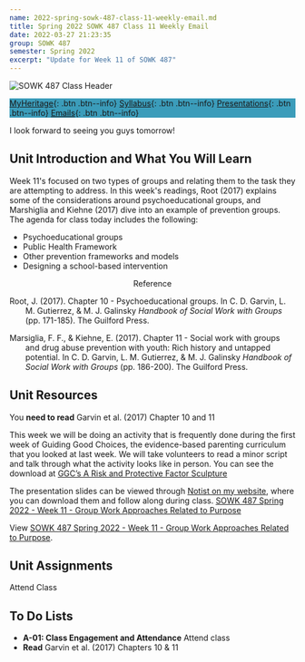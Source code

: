 ```yaml
---
name: 2022-spring-sowk-487-class-11-weekly-email.md
title: Spring 2022 SOWK 487 Class 11 Weekly Email
date: 2022-03-27 21:23:35
group: SOWK 487
semester: Spring 2022
excerpt: "Update for Week 11 of SOWK 487"
---
```


![SOWK 487 Class Header](https://jacobrcampbell.com/assets/media/2020-class-header-sowk-theories-of-practice-ii.png)

<div style="background-color: #3b9cba; width: 100%;" markdown="1">

[MyHeritage](https://myheritage.heritage.edu/ICS/Academics/SOWK/SOWK_487W/2122_SP-SOWK_487W-2/){: .btn .btn--info}
[Syllabus](https://jacobrcampbell.com/assets/media/2022-spring-sowk-487-syllabus.pdf){: .btn .btn--info}
[Presentations](https://presentations.jacobrcampbell.com){: .btn .btn--info}
[Emails](https://jacobrcampbell.com/communications/){: .btn .btn--info}

</div>

I look forward to seeing you guys tomorrow!

## Unit Introduction and What You Will Learn

Week 11's focused on two types of groups and relating them to the task they are attempting to address. In this week's readings, Root (2017) explains some of the considerations around psychoeducational groups, and Marshiglia and Kiehne (2017) dive into an example of prevention groups. The agenda for class today includes the following:

- Psychoeducational groups
- Public Health Framework
- Other prevention frameworks and models
- Designing a school-based intervention

<div style="text-align: center" markdown="1">
Reference
</div>
<div style="margin: 0 0 0 2em; text-indent: -2em;" markdown="1">

Root, J. (2017). Chapter 10 - Psychoeducational groups. In C. D. Garvin, L. M. Gutierrez, & M. J. Galinsky _Handbook of Social Work with Groups_ (pp. 171-185). The Guilford Press. 

Marsiglia, F. F., & Kiehne, E. (2017). Chapter 11 - Social work with groups and drug abuse prevention with youth: Rich history and untapped potential. In C. D. Garvin, L. M. Gutierrez, & M. J. Galinsky _Handbook of Social Work with Groups_ (pp. 186-200). The Guilford Press.

</div>

## Unit Resources

You **need to read** Garvin et al. (2017) Chapter 10 and 11

This week we will be doing an activity that is frequently done during the first week of Guiding Good Choices, the evidence-based parenting curriculum that you looked at last week. We will take volunteers to read a minor script and talk through what the activity looks like in person. You can see the download at [GGC’s A Risk and Protective Factor Sculpture](https://myheritage.heritage.edu/ICS/icsfs/mm/week-11-a-risk-and-protective-factor-sculpture.pdf?target=018c246a-0658-4328-a3f3-5549b2a07ae7)

The presentation slides can be viewed through [Notist on my website](https://presentations.jacobrcampbell.com), where you can download them and follow along during class. [SOWK 487 Spring 2022 - Week 11 - Group Work Approaches Related to Purpose](https://presentations.jacobrcampbell.com/IRxHt9)

<p data-notist="campjacob/IRxHt9">View <a href="https://presentations.jacobrcampbell.com/IRxHt9">SOWK 487 Spring 2022 - Week 11 - Group Work Approaches Related to Purpose</a>.</p><script async src="https://on.notist.cloud/embed/002.js"></script>

## Unit Assignments

Attend Class

## To Do Lists

- **A-01: Class Engagement and Attendance** Attend class
- **Read** Garvin et al. (2017) Chapters 10 & 11